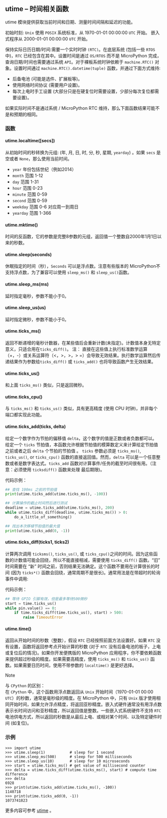 ## utime – 时间相关函数

utime 模块提供获取当前时间和日期、测量时间间隔和延迟的功能。

初始时刻: `Unix` 使用 `POSIX` 系统标准，从 1970-01-01 00:00:00 `UTC` 开始。
嵌入式程序从 2000-01-01 00:00:00 `UTC` 开始。

保持实际日历日期/时间:需要一个实时时钟 `(RTC)`。在底层系统 (包括一些 `RTOS` 中)，`RTC` 已经包含在其中。设置时间是通过 `OS/RTOS` 而不是 MicroPython 完成，查询日期/时间也需要通过系统 `API`。对于裸板系统时钟依赖于 ``machine.RTC()`` 对象。设置时间通过 ``machine.RTC().datetime(tuple)`` 函数，并通过下面方式维持:

* 后备电池 (可能是选件、扩展板等)。
* 使用网络时间协议 (需要用户设置)。
* 每次上电时手工设置 (大部分只是在硬复位时需要设置，少部分每次复位都需要设置)。

如果实际时间不是通过系统 / MicroPython RTC 维持，那么下面函数结果可能不是和预期的相同。

### 函数

#### utime.localtime([secs])

   从初始时间的秒转换为元组: (年, 月, 日, 时, 分, 秒, 星期, `yearday`) 。如果 `secs` 是空或者 `None`，那么使用当前时间。

* `year` 年份包括世纪（例如2014）
* `month`  范围 1-12
* `day`    范围 1-31
* `hour`    范围 0-23
* `minute` 范围 0-59
* `second`  范围 0-59
* `weekday` 范围 0-6 对应周一到周日
* `yearday` 范围 1-366

#### utime.mktime()

   时间的反函数，它的参数是完整8参数的元组，返回值一个整数自2000年1月1日以来的秒数。

#### utime.sleep(seconds)

  休眠指定的时间（秒），``Seconds`` 可以是浮点数。注意有些版本的 MicroPython不支持浮点数，为了兼容可以使用 ``sleep_ms()`` 和 ``sleep_us()``函数。

#### utime.sleep_ms(ms)

  延时指定毫秒，参数不能小于0。

#### utime.sleep_us(us)

  延时指定微秒，参数不能小于0。

#### utime.ticks_ms()

  返回不断递增的毫秒计数器，在某些值后会重新计数(未指定)。计数值本身无特定意义，只适合用在``ticks_diff()``。
  注： 直接在这些值上执行标准数学运算（+，-）或关系运算符（<，>，>，> =）会导致无效结果。执行数学运算然后传递结果作为参数给`ticks_diff()` 或 ` ticks_add() ` 也将导致函数产生无效结果。

#### utime.ticks_us()

  和上面 `ticks_ms()` 类似，只是返回微秒。

#### utime.ticks_cpu()

  与 ``ticks_ms()`` 和 ``ticks_us()`` 类似，具有更高精度 (使用 CPU 时钟)，并非每个端口都实现此功能。

#### utime.ticks_add(ticks, delta)

  给定一个数字作为节拍的偏移值 `delta`，这个数字的值是正数或者负数都可以。
  给定一个 `ticks` 节拍值，本函数允许根据节拍值的模算数定义来计算给定节拍值之前或者之后 `delta` 个节拍的节拍值 。
  `ticks` 参数必须是 `ticks_ms()`, `ticks_us()`, or `ticks_cpu()` 函数的直接返回值。然而，`delta` 可以是一个任意整数或者是数字表达式。`ticks_add` 函数对计算事件/任务的截至时间很有用。（注意：必须使用 `ticksdiff()` 函数来处理
最后期限)。

代码示例：

```python
## 查找 100ms 之前的节拍值
print(utime.ticks_add(utime.ticks_ms(), -100))

## 计算操作的截止时间然后进行测试
deadline = utime.ticks_add(utime.ticks_ms(), 200)
while utime.ticks_diff(deadline, utime.ticks_ms()) > 0:
    do_a_little_of_something()

## 找出本次移植节拍值的最大值
print(utime.ticks_add(0, -1))
```

#### utime.ticks_diff(ticks1, ticks2)

   计算两次调用 `ticksms()`, `ticks_us()`, 或 `ticks_cpu()`之间的时间。因为这些函数的计数值可能会回绕，所以不能直接相减，需要使用 `ticks_diff()` 函数。“旧” 时间需要在 “新” 时间之前，否则结果无法确定。这个函数不要用在计算很长的时间 (因为 `ticks*()` 函数会回绕，通常周期不是很长)。通常用法是在带超时的轮询事件中调用:

代码示例：

```python
## 等待 GPIO 引脚有效，但是最多等待500微秒
start = time.ticks_us()
while pin.value() == 0:
    if time.ticks_diff(time.ticks_us(), start) > 500:
        raise TimeoutError
```

#### utime.time()

  返回从开始时间的秒数（整数），假设 `RTC` 已经按照前面方法设置好。如果 `RTC` 没有设置，函数将返回参考点开始计算的秒数 (对于 `RTC` 没有后备电池的板子，上电或复位后的情况)。如果你开发便携版的 MicroPython 应用程序，你不要依赖函数来提供超过秒级的精度。如果需要高精度，使用 `ticks_ms()` 和 `ticks_us()` 函数。如果需要日历时间，使用不带参数的 `localtime()` 是更好选择。

> [!NOTE]
> 与 `CPython` 的区别： </br>
> 在 `CPython` 中，这个函数用浮点数返回从 `Unix` 开始时间（1970-01-01 00:00 `UTC`）的秒数，通常是毫秒级的精度。在 MicroPython 中，只有 `Unix` 版才使用相同开始时间，如果允许浮点精度，将返回亚秒精度。嵌入式硬件通常没有用浮点数表示长时间访问和亚秒精度，所以返回值是整数。一些嵌入式系统硬件不支持 `RTC` 电池供电方式，所以返回的秒数是从最后上电、或相对某个时间、以及特定硬件时间 (如复位)。

### 示例

``` msh
>>> import utime
>>> utime.sleep(1)           # sleep for 1 second
>>> utime.sleep_ms(500)      # sleep for 500 milliseconds
>>> utime.sleep_us(10)       # sleep for 10 microseconds
>>> start = utime.ticks_ms() # get value of millisecond counter
>>> delta = utime.ticks_diff(utime.ticks_ms(), start) # compute time difference
>>> delta
6928
>>> print(utime.ticks_add(utime.ticks_ms(), -100))
1140718
>>> print(utime.ticks_add(0, -1))
1073741823
```

更多内容可参考 [utime](http://docs.micropython.org/en/latest/pyboard/library/utime.html#module-utime)  。
